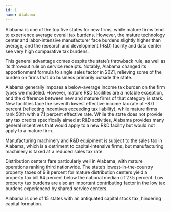 ```yaml
---
id: 1
name: Alabama
---
```


Alabama is one of the top five states for new firms, while mature firms tend to experience average overall tax burdens. However, the mature technology center and labor-intensive manufacturer face burdens slightly higher than average, and the research and development (R&D) facility and data center see very high comparative tax burdens.

This general advantage comes despite the state’s throwback rule, as well as its throwout rule on service receipts. Notably, Alabama changed its apportionment formula to single sales factor in 2021, relieving some of the burden on firms that do business primarily outside the state.

Alabama generally imposes a below-average income tax burden on the firm types we modeled. However, mature R&D facilities are a notable exception, and the difference between new and mature firms of that category is stark. New facilities face the seventh lowest effective income tax rate of -8.0 percent (reflecting incentives exceeding tax liability), while mature firms rank 50th with a 7.1 percent effective rate. While the state does not provide any tax credits specifically aimed at R&D activities, Alabama provides many general incentives that would apply to a new R&D facility but would not apply to a mature firm.

Manufacturing machinery and R&D equipment is subject to the sales tax in Alabama, which is a detriment to capital-intensive firms, but manufacturing machinery is taxed at a reduced sales tax rate.

Distribution centers fare particularly well in Alabama, with mature operations ranking third nationwide. The state’s lowest-in-the-country property taxes of 9.8 percent for mature distribution centers yield a property tax bill 64 percent below the national median of 27.5 percent. Low property tax burdens are also an important contributing factor in the low tax burdens experienced by shared service centers.

Alabama is one of 15 states with an antiquated capital stock tax, hindering capital formation.
